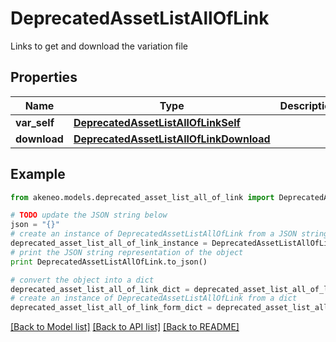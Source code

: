# DeprecatedAssetListAllOfLink

Links to get and download the variation file

## Properties
Name | Type | Description | Notes
------------ | ------------- | ------------- | -------------
**var_self** | [**DeprecatedAssetListAllOfLinkSelf**](DeprecatedAssetListAllOfLinkSelf.md) |  | [optional] 
**download** | [**DeprecatedAssetListAllOfLinkDownload**](DeprecatedAssetListAllOfLinkDownload.md) |  | [optional] 

## Example

```python
from akeneo.models.deprecated_asset_list_all_of_link import DeprecatedAssetListAllOfLink

# TODO update the JSON string below
json = "{}"
# create an instance of DeprecatedAssetListAllOfLink from a JSON string
deprecated_asset_list_all_of_link_instance = DeprecatedAssetListAllOfLink.from_json(json)
# print the JSON string representation of the object
print DeprecatedAssetListAllOfLink.to_json()

# convert the object into a dict
deprecated_asset_list_all_of_link_dict = deprecated_asset_list_all_of_link_instance.to_dict()
# create an instance of DeprecatedAssetListAllOfLink from a dict
deprecated_asset_list_all_of_link_form_dict = deprecated_asset_list_all_of_link.from_dict(deprecated_asset_list_all_of_link_dict)
```
[[Back to Model list]](../README.md#documentation-for-models) [[Back to API list]](../README.md#documentation-for-api-endpoints) [[Back to README]](../README.md)


